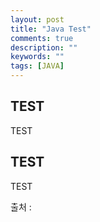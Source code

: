 ```yaml
---
layout: post
title: "Java Test"
comments: true
description: ""
keywords: ""
tags: [JAVA]
---
```


## TEST

TEST

## TEST

TEST


출처 :